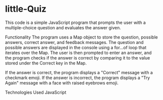 # little-Quiz

This code is a simple JavaScript program that prompts the user with a multiple-choice question and evaluates the answer given.

Functionality
The program uses a Map object to store the question, possible answers, correct answer, and feedback messages. The question and possible answers are displayed in the console using a for...of loop that iterates over the Map. The user is then prompted to enter an answer, and the program checks if the answer is correct by comparing it to the value stored under the Correct key in the Map.

If the answer is correct, the program displays a "Correct" message with a checkmark emoji. If the answer is incorrect, the program displays a "Try Again" message with a face with raised eyebrows emoji.

Technologies Used
JavaScript
